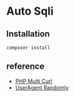 # Auto Sqli

## Installation

```cli
composer install
```

## reference
* [PHP Multi Curl](https://github.com/jmathai/php-multi-curl)
* [UserAgent Randomly](https://github.com/miglen/uagent)